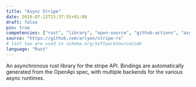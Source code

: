 ```yaml
---
title: "Async Stripe"
date: 2018-07-22T15:37:55+01:00
draft: false
pin: true
competencies: ["rust", "library", "open-source", "github-actions", "async"]
source: "https://github.com/arlyon/stripe-rs"
# last two are used in schema.org/SoftwareSourceCode
language: "Rust"
---
```


An asynchronous rust library for the stripe API. Bindings are
automatically generated from the OpenApi spec, with multiple
backends for the various async runtimes.
